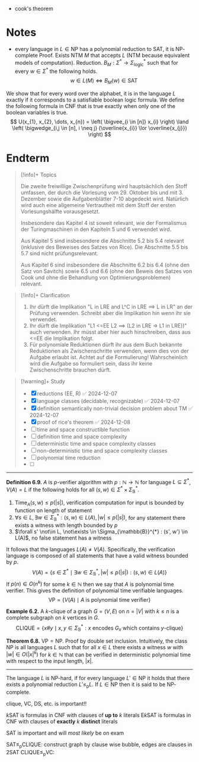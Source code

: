 
- cook's theorem


# Notes

- every language in $L \in \mathrm{NP}$ has a polynomial reduction to $\mathrm{SAT}$, it is $\mathrm{NP}$-complete
Proof. Exists NTM $M$ that accepts $L$ (NTM because equivalent models of computation). Reduction. $B_{M} : \Sigma^{*} \to \Sigma_{\mathrm{logic}}^{*}$ such that for every $w \in \Sigma^{*}$ the following holds.
$$
w \in L(M) \iff B_{M}(w) \in \mathrm{SAT}
$$

We show that for every word over the alphabet, it is in the language $L$ exactly if it corresponds to a satisfiable boolean logic formula. We define the following formula in CNF that is true exactly when only one of the boolean variables is true.
$$
U(x_{1}, x_{2}, \dots, x_{n}) = \left( \bigvee_{i \in [n]} x_{i} \right) \land \left( \bigwedge_{i,j \in [n], i \neq j} (\overline{x_{i}} \lor \overline{x_{j}}) \right)
$$


# Endterm

> [!info]+ Topics
> 
> Die zweite freiwillige Zwischenprüfung wird hauptsächlich den Stoff umfassen, der durch die Vorlesung vom 29. Oktober bis und mit 3. Dezember sowie die Aufgabenblätter 7-10 abgedeckt wird. Natürlich wird auch eine allgemeine Vertrautheit mit dem Stoff der ersten Vorlesungshälfte vorausgesetzt.
> 
> Insbesondere das Kapitel 4 ist soweit relevant, wie der Formalismus der Turingmaschinen in den Kapiteln 5 und 6 verwendet wird.
> 
> Aus Kapitel 5 sind insbesondere die Abschnitte 5.2 bis 5.4 relevant (inklusive des Beweises des Satzes von Rice). Die Abschnitte 5.5 bis 5.7 sind nicht prüfungsrelevant.
> 
> Aus Kapitel 6 sind insbesondere die Abschnitte 6.2 bis 6.4 (ohne den Satz von Savitch) sowie 6.5 und 6.6 (ohne den Beweis des Satzes von Cook und ohne die Behandlung von Optimierungsproblemen) relevant.

> [!info]+ Clarification
> 1. Ihr dürft die Implikation "L in LRE and L^C in LRE ==> L in LR" an der Prüfung verwenden. Schreibt aber die Implikation hin wenn ihr sie verwendet.  
> 2. Ihr dürft die Implikation "L1 <=EE L2 ==> (L2 in LRE => L1 in LRE))" auch verwenden. Ihr müsst aber hier auch hinschreiben, dass aus <=EE die Implikation folgt.  
> 3. Für polynomiale Reduktionen dürft ihr aus dem Buch bekannte Reduktionen als Zwischenschritte verwenden, wenn dies von der Aufgabe erlaubt ist. Achtet auf die Formulierung! Wahrscheinlich wird die Aufgabe so formuliert sein, dass ihr keine Zwischenschritte brauchen dürft.

> [!warning]+ Study
> - [x] reductions (EE, R) ✅ 2024-12-07
> - [x] language classes (decidable, recognizable) ✅ 2024-12-07
> - [x] definition semantically non-trivial decision problem about TM ✅ 2024-12-07
> - [x] proof of rice's theorem ✅ 2024-12-08
> - [ ] time and space constructible function
> - [ ] definition time and space complexity
> - [ ] deterministic time and space complexity classes
> - [ ] non-deterministic time and space complexity classes
> - [ ] polynomial time reduction
> - [ ] 


___


**Definition 6.9.** $A$ is $p$-verifier algorithm with $p : \mathbb{N} \to \mathbb{N}$ for language $L \subseteq \Sigma^{*}$, $V(A) = L$ if the following holds for all $(s, w) \in \Sigma^{*} \times \Sigma_{\mathbb{B}}^{*}$.
1. $\mathrm{Time}_{A}(s, w) \leq p(|s|)$, verification computation for input is bounded by function on length of statement
2. $\forall s \in L, \exists w \in \Sigma_{\mathbb{B}}^{*} : (s, w) \in L(A), |w| \leq p(|s|)$, for any statement there exists a witness with length bounded by $p$
3. $\forall s' \not\in L, \not\exists \in \Sigma_{\mathbb{B}}^{*} : (s', w') \in L(A)$, no false statement has a witness

It follows that the languages $L(A) \neq V(A)$. Specifically, the verification language is composed of all statements that have a valid witness bounded by $p$.
$$
V(A) = \{ s \in \Sigma^{*} \mid \exists w \in \Sigma_{\mathbb{B}}^{*}, |w| \leq p(|s|) : (s, w) \in L(A) \}
$$
If $p(n) \in O(n^{k})$ for some $k \in \mathbb{N}$ then we say that $A$ is polynomial time verifier. This gives the definition of polynomial time verifiable languages.
$$
\mathrm{VP} = \{ V(A) \mid \text{$A$ is polynomial time verifier} \}
$$


**Example 6.2.** A $k$-clique of a graph $G = (V, E)$ on $n = |V|$ with $k \leq n$ is a complete subgraph on $k$ vertices in $G$.
$$
\mathrm{CLIQUE} = \{ x\#y \mid x, y \in \Sigma_{\mathbb{B}}^{*} : \text{$x$ encodes $G_{x}$ which contains $y$-clique}  \}
$$


**Theorem 6.8.** $\mathrm{VP} = \mathrm{NP}$. Proof by double set inclusion. Intuitively, the class $\mathrm{NP}$ is all languages $L$ such that for all $x \in L$ there exists a witness $w$ with $|w| \in O(|x|^{k})$ for $k \in \mathbb{N}$ that can be verified in deterministic polynomial time with respect to the input length, $|x|$.


___

The language $L$ is $\mathrm{NP}$-hard, if for every language $L' \in \mathrm{NP}$ it holds that there exists a polynomial reduction $L' \leq_\mathrm{p} L$.
If $L \in \mathrm{NP}$ then it is said to be $\mathrm{NP}$-complete.


clique, VC, DS, etc. is important!!

$k\mathrm{SAT}$ is formulas in CNF with clauses of **up to** $k$ literals
$\mathrm{E}k\mathrm{SAT}$ is formulas in CNF with clauses of **exactly** $k$ **distinct** literals

$\mathrm{SAT}$ is important and will *most likely* be on exam


$\mathrm{SAT} \leq_{\mathrm{p}} \mathrm{CLIQUE}$:	construct graph by clause wise bubble, edges are clauses in 2SAT
$\mathrm{CLIQUE} \leq_{\mathrm{p}} \mathrm{VC}$:		